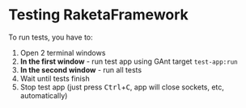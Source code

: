 # Testing RaketaFramework

To run tests, you have to:

1. Open 2 terminal windows
2. **In the first window** - run test app using GAnt target `test-app:run`
3. **In the second window** - run all tests
4. Wait until tests finish
5. Stop test app (just press <kbd>Ctrl</kbd>+<kbd>C</kbd>, app will close sockets, etc, automatically)

